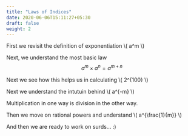```yaml
---
title: "Laws of Indices"
date: 2020-06-06T15:11:27+05:30
draft: false
weight: 2
---
```


First we revisit the definition of exponentiation \\( a^m \\)

Next, we understand the most basic law $$a^m \times a^n = a^{m + n} $$

Next we see how this helps us in calculating \\( 2^{100} \\)

Next we understand the intutuin behind \\( a^{-m} \\)

Multiplication in one way is division in the other way.

Then we move on rational powers and understand \\( a^{\frac{1}{m}} \\)

And then we are ready to work on surds... :)

